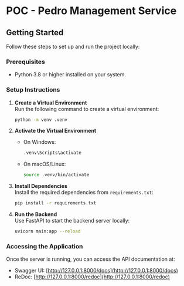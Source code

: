 # POC - Pedro Management Service
## Getting Started

Follow these steps to set up and run the project locally:

### Prerequisites
- Python 3.8 or higher installed on your system.

### Setup Instructions

1. **Create a Virtual Environment**  
    Run the following command to create a virtual environment:
    ```bash
    python -m venv .venv
    ```

2. **Activate the Virtual Environment**  
    - On Windows:
      ```bash
      .venv\Scripts\activate
      ```
    - On macOS/Linux:
      ```bash
      source .venv/bin/activate
      ```

3. **Install Dependencies**  
    Install the required dependencies from `requirements.txt`:
    ```bash
    pip install -r requirements.txt
    ```

4. **Run the Backend**  
    Use FastAPI to start the backend server locally:
    ```bash
    uvicorn main:app --reload
    ```

### Accessing the Application
Once the server is running, you can access the API documentation at:
- Swagger UI: [http://127.0.0.1:8000/docs](http://127.0.0.1:8000/docs)
- ReDoc: [http://127.0.0.1:8000/redoc](http://127.0.0.1:8000/redoc)